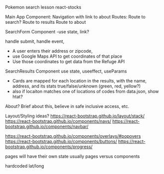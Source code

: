 Pokemon search lesson
react-stocks

Main App Component:
Navigation with link to about
Routes:
Route to search?
Route to results
Route to about

SearchForm Component
-use state, link?

handle submit, handle event, 
- A user enters their address or zipcode, 
- use Google Maps API to get coordinates of that place
- Use those coordinates to get data from the Refuge API

SearchResults Component
use state, useeffect, useParams
- Cards are mapped for each location in the results, with the name, address, and its stats true/false/unknown (green, red, yellow?)
- also if locaiton matches one of locations of codes from data.json, show htat? 




About?
Brief about this, believe in safe inclusive access, etc. 

Layout/Styling ideas?
https://react-bootstrap.github.io/layout/stack/
https://react-bootstrap.github.io/components/navs/
https://react-bootstrap.github.io/components/navbar/ 

https://react-bootstrap.github.io/components/overlays/#popovers
https://react-bootstrap.github.io/components/buttons/
https://react-bootstrap.github.io/components/progress/


pages will have their own state usually
pages versus components

hardcoded lat/long 

